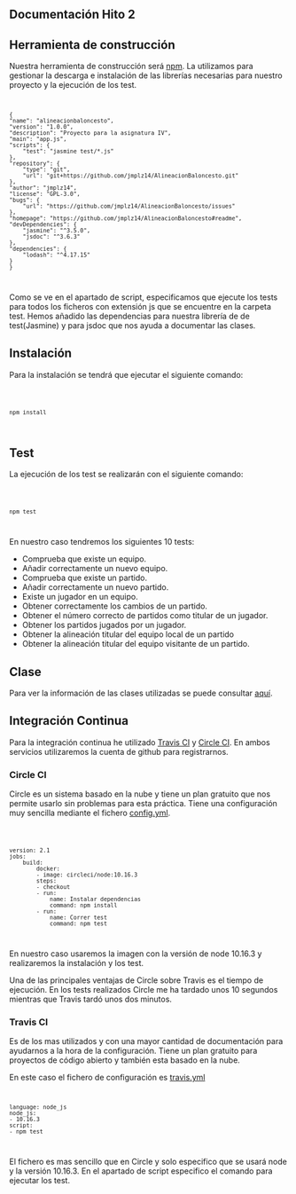 ## Documentación Hito 2
## Herramienta de construcción
Nuestra herramienta de construcción será [npm](https://www.npmjs.com/). La utilizamos para gestionar la descarga e instalación de las librerías necesarias para nuestro proyecto y la ejecución de los test.
<code>

    {
    "name": "alineacionbaloncesto",
    "version": "1.0.0",
    "description": "Proyecto para la asignatura IV",
    "main": "app.js",
    "scripts": {
        "test": "jasmine test/*.js"
    },
    "repository": {
        "type": "git",
        "url": "git+https://github.com/jmplz14/AlineacionBaloncesto.git"
    },
    "author": "jmplz14",
    "license": "GPL-3.0",
    "bugs": {
        "url": "https://github.com/jmplz14/AlineacionBaloncesto/issues"
    },
    "homepage": "https://github.com/jmplz14/AlineacionBaloncesto#readme",
    "devDependencies": {
        "jasmine": "^3.5.0",
        "jsdoc": "^3.6.3"
    },
    "dependencies": {
        "lodash": "^4.17.15"
    }
    }

</code>

Como se ve en el apartado de script, especificamos que ejecute los tests para todos los ficheros con extensión js que se encuentre en la carpeta test. Hemos añadido las dependencias para nuestra librería de de test(Jasmine) y para jsdoc que nos ayuda a documentar las clases.

## Instalación
Para la instalación se tendrá que ejecutar el siguiente comando:

<code>

    npm install
</code>

## Test
La ejecución de los test se realizarán con el siguiente comando:

<code>

    npm test
</code>

En nuestro caso tendremos los siguientes 10 tests:
- Comprueba que existe un equipo.
- Añadir correctamente un nuevo equipo.
- Comprueba que existe un partido.
- Añadir correctamente un nuevo partido.
- Existe un jugador en un equipo.
- Obtener correctamente los cambios de un partido.
- Obtener el número correcto de partidos como titular de un jugador.
- Obtener los partidos jugados por un jugador.
- Obtener la alineación titular del equipo local de un partido
- Obtener la alineación titular del equipo visitante de un partido.
 
## Clase
Para ver la información de las clases utilizadas se puede consultar [aquí](https://jmplz14.github.io/AlineacionBaloncesto/AlineacionBaloncesto.html).

## Integración Continua
Para la integración continua he utilizado [Travis CI](https://travis-ci.com/) y [Circle CI](https://circleci.com/). En ambos servicios utilizaremos la cuenta de github para registrarnos.

### Circle CI
Circle es un sistema basado en la nube y tiene un plan gratuito que nos permite usarlo sin problemas para esta práctica. Tiene una configuración muy sencilla mediante el fichero [config.yml](https://github.com/jmplz14/AlineacionBaloncesto/blob/master/.circleci/config.yml).

<code>
    
    version: 2.1
    jobs:
        build:
            docker:
            - image: circleci/node:10.16.3
            steps:
            - checkout
            - run:
                name: Instalar dependencias
                command: npm install 
            - run:
                name: Correr test
                command: npm test
</code>

En nuestro caso usaremos la imagen con la versión de node 10.16.3 y realizaremos la instalación y los test. 

Una de las principales ventajas de Circle sobre Travis es el tiempo de ejecución. En los tests realizados Circle me ha tardado unos 10 segundos mientras que Travis tardó unos dos minutos.

### Travis CI
Es de los mas utilizados y con una mayor cantidad de documentación para ayudarnos a la hora de la configuración. Tiene un plan gratuito para proyectos de código abierto y también esta basado en la nube. 

En este caso el fichero de configuración es [travis.yml](https://github.com/jmplz14/AlineacionBaloncesto/blob/master/.travis.yml)
<code>

    language: node_js
    node_js:
    - 10.16.3
    script:
    - npm test
</code>

El fichero es mas sencillo que en Circle y solo especifico que se usará node y la versión 10.16.3. En el apartado de script especifico el comando para ejecutar los test.

